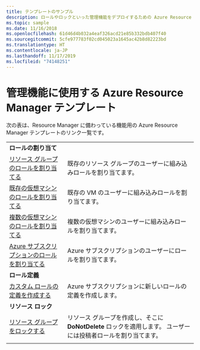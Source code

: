 ```yaml
---
title: テンプレートのサンプル
description: ロールやロックといった管理機能をデプロイするための Azure Resource Manager テンプレート サンプル。
ms.topic: sample
ms.date: 11/16/2018
ms.openlocfilehash: 61d46d4b032a4eaf326acd21e85b332bdb407f40
ms.sourcegitcommit: 5cfe977783f02cd045023a1645ac42b8d82223bd
ms.translationtype: HT
ms.contentlocale: ja-JP
ms.lasthandoff: 11/17/2019
ms.locfileid: "74148251"
---
```

# <a name="azure-resource-manager-templates-for-management-features"></a>管理機能に使用する Azure Resource Manager テンプレート

次の表は、Resource Manager に備わっている機能用の Azure Resource Manager テンプレートのリンク一覧です。

| | |
|-|-|
|**ロールの割り当て**||
| [リソース グループのロールを割り当てる](https://github.com/Azure/azure-quickstart-templates/tree/master/101-rbac-builtinrole-resourcegroup)| 既存のリソース グループのユーザーに組み込みロールを割り当てます。 |
| [既存の仮想マシンのロールを割り当てる](https://github.com/Azure/azure-quickstart-templates/tree/master/101-rbac-builtinrole-virtualmachine)| 既存の VM のユーザーに組み込みロールを割り当てます。 |
| [複数の仮想マシンのロールを割り当てる](https://github.com/Azure/azure-quickstart-templates/tree/master/201-rbac-builtinrole-multipleVMs)| 複数の仮想マシンのユーザーに組み込みロールを割り当てます。 |
| [Azure サブスクリプションのロールを割り当てる](https://github.com/Azure/azure-quickstart-templates/tree/master/subscription-level-deployments/subscription-role-assigment)| Azure サブスクリプションのユーザーにロールを割り当てます。 |
|**ロール定義**||
| [カスタム ロールの定義を作成する](https://github.com/Azure/azure-quickstart-templates/tree/master/subscription-level-deployments/create-role-def)| Azure サブスクリプションに新しいロールの定義を作成します。 |
|**リソース ロック**||
| [リソース グループをロックする](https://github.com/Azure/azure-quickstart-templates/tree/master/subscription-level-deployments/create-rg-lock-role-assignment)| リソース グループを作成し、そこに **DoNotDelete** ロックを適用します。 ユーザーには投稿者ロールを割り当てます。 |
| | |
